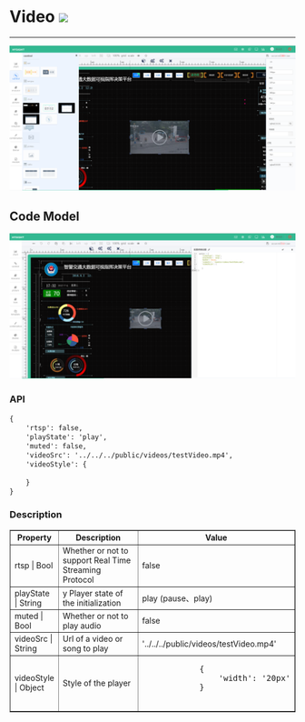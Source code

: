 # Video ![](/assets/Video.png)

---

![](/assets/controls/Video01.png)

## Code Model

![](/assets/controls/Video02.png)

### API

```
{
    'rtsp': false,
    'playState': 'play',
    'muted': false,
    'videoSrc': '../../../public/videos/testVideo.mp4',
    'videoStyle': {

    }
}
```

### Description

<table border="1">
	<tr>
		<th width="15%"> Property </th>
		<th width="30%"> Description </th>
		<th> Value </th>
	</tr>
	<tr>
		<td> rtsp | Bool </td>
		<td>Whether or not to support Real Time Streaming Protocol</td>
		<td>false</td>
	</tr>
	<tr>
		<td> playState | String </td>
		<td>y	Player state of the initialization</td>
		<td>play (pause、play)</td>
	</tr>
	<tr>
		<td> muted | Bool </td>
		<td>Whether or not to play audio</td>
		<td>false</td>
	</tr>
	<tr>
		<td> videoSrc | String </td>
		<td>Url of a video or song to play</td>
		<td> '../../../public/videos/testVideo.mp4' </td>
	</tr>
	<tr>
		<td> videoStyle | Object </td>
		<td>Style of the player </td>
		<td><pre>
			{
				'width': '20px'
			}
		</pre></td>
	</tr>
</table>




